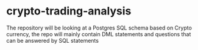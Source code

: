 # crypto-trading-analysis
The repository will be looking at a Postgres SQL schema based on Crypto currency,  the repo will mainly contain DML statements and questions that can be answered by SQL statements
